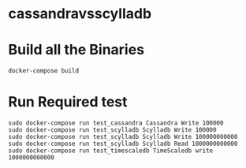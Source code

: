 # cassandravsscylladb
# Build all the Binaries
```
docker-compose build
```
# Run Required test

```
sudo docker-compose run test_cassandra Cassandra Write 100000
sudo docker-compose run test_scylladb Scylladb Write 100000
sudo docker-compose run test_scylladb Scylladb Write 100000000000
sudo docker-compose run test_scylladb Scylladb Read 1000000000000
sudo docker-compose run test_timescaledb TimeScaledb write 1000000000000
```
